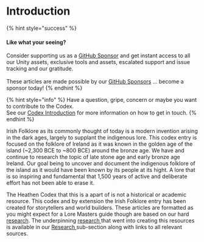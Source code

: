 # Introduction

{% hint style="success" %}
#### Like what your seeing?

Consider supporting us as a [GitHub Sponsor](../../../become-a-sponsor/) and get instant access to all our Unity assets, exclusive tools and assets, escalated support and issue tracking and our gratitude.\
\
These articles are made possible by our [GitHub Sponsors](https://github.com/sponsors/heathen-engineering) ... become a sponsor today!
{% endhint %}

{% hint style="info" %}
Have a question, gripe, concern or maybe you want to contribute to the Codex.\
See our [Codex Introduction](../../introduction/) for more information on how to get in touch.
{% endhint %}

Irish Folklore as its commonly thought of today is a modern invention arising in the dark ages, largely to supplant the indigenous lore. This codex entry is focused on the folklore of Ireland as it was known in the golden age of the island (\~2,300 BCE to \~800 BCE) around the bronze age. We have and continue to research the topic of late stone age and early bronze age Ireland. Our goal being to uncover and document the indigenous folklore of the island as it would have been known by its people at its hight. A lore that is so inspiring and fundamental that 1,500 years of active and deliberate effort has not been able to erase it.

The Heathen Codex that this is a apart of is not a historical or academic resource. This codex and by extension the Irish Folklore entry has been created for storytellers and world builders. These articles are formatted as you might expect for a Lore Masters guide though are based on our hard [research](../research/). The underpinning [research ](../research/)that went into creating this resources is available in our [Research ](../research/)sub-section along with links to all relevant sources.
